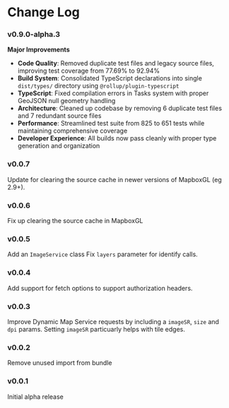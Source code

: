 Change Log
==========

### v0.9.0-alpha.3
**Major Improvements**
- **Code Quality**: Removed duplicate test files and legacy source files, improving test coverage from 77.69% to 92.94%
- **Build System**: Consolidated TypeScript declarations into single `dist/types/` directory using `@rollup/plugin-typescript`
- **TypeScript**: Fixed compilation errors in Tasks system with proper GeoJSON null geometry handling
- **Architecture**: Cleaned up codebase by removing 6 duplicate test files and 7 redundant source files
- **Performance**: Streamlined test suite from 825 to 651 tests while maintaining comprehensive coverage
- **Developer Experience**: All builds now pass cleanly with proper type generation and organization

### v0.0.7
Update for clearing the source cache in newer versions of MapboxGL (eg 2.9+). 

### v0.0.6
Fix up clearing the source cache in MapboxGL

### v0.0.5
Add an `ImageService` class
Fix `layers` parameter for identify calls.

### v0.0.4
Add support for fetch options to support authorization headers.

### v0.0.3
Improve Dynamic Map Service requests by including a `imageSR`, `size` and `dpi` params. Setting `imageSR` particuarly helps with tile edges.

### v0.0.2
Remove unused import from bundle

### v0.0.1
Initial alpha release